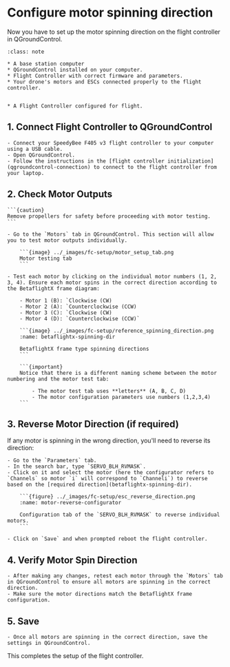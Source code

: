 # Configure motor spinning direction

Now you have to set up the motor spinning direction on the flight controller in QGroundControl.

```{admonition} What you will need
:class: note

* A base station computer
* QGroundControl installed on your computer.
* Flight Controller with correct firmware and parameters.
* Your drone's motors and ESCs connected properly to the flight controller.
```


```{admonition} What you will get

* A Flight Controller configured for flight.
```

## 1. Connect Flight Controller to QGroundControl
    - Connect your SpeedyBee F405 v3 flight controller to your computer using a USB cable.
    - Open QGroundControl.
    - Follow the instructions in the [flight controller initialization](qgroundcontrol-connection) to connect to the flight controller from your laptop.


## 2. Check Motor Outputs
    ```{caution}
    Remove propellers for safety before proceeding with motor testing.
    ```

    - Go to the `Motors` tab in QGroundControl. This section will allow you to test motor outputs individually.

        ```{image} ../_images/fc-setup/motor_setup_tab.png
        Motor testing tab
        ```

    - Test each motor by clicking on the individual motor numbers (1, 2, 3, 4). Ensure each motor spins in the correct direction according to the BetaflightX frame diagram:
        
        - Motor 1 (B): `Clockwise (CW)
        - Motor 2 (A): `Counterclockwise (CCW)
        - Motor 3 (C): `Clockwise (CW)
        - Motor 4 (D): `Counterclockwise (CCW)`

        ```{image} ../_images/fc-setup/reference_spinning_direction.png
        :name: betaflightx-spinning-dir

        BetaflightX frame type spinning directions
        ```

        ```{important}
        Notice that there is a different naming scheme between the motor numbering and the motor test tab:

            - The motor test tab uses **letters** (A, B, C, D)
            - The motor configuration parameters use numbers (1,2,3,4)
        ```

## 3. Reverse Motor Direction (if required)
If any motor is spinning in the wrong direction, you'll need to reverse its direction:
   
    - Go to the `Parameters` tab.
    - In the search bar, type `SERVO_BLH_RVMASK`.
    - Click on it and select the motor (here the configurator refers to `Channels` so motor `i` will correspond to `Channeli`) to reverse based on the [required direction](betaflightx-spinning-dir).

        ```{figure} ../_images/fc-setup/esc_reverse_direction.png
        :name: motor-reverse-configurator

        Configuration tab of the `SERVO_BLH_RVMASK` to reverse individual motors.
        ```

    - Click on `Save` and when prompted reboot the flight controller.

## 4. Verify Motor Spin Direction
    - After making any changes, retest each motor through the `Motors` tab in QGroundControl to ensure all motors are spinning in the correct direction.
    - Make sure the motor directions match the BetaflightX frame configuration.

## 5. Save
    - Once all motors are spinning in the correct direction, save the settings in QGroundControl.

This completes the setup of the flight controller.